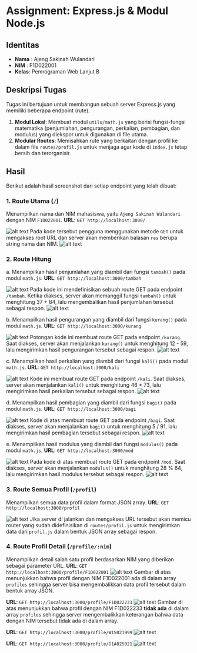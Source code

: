 # Assignment: Express.js & Modul Node.js

## Identitas
- **Nama** : Ajeng Sakinah Wulandari
- **NIM** : F1D022001
- **Kelas**: Pemrograman Web Lanjut B

## Deskripsi Tugas
Tugas ini bertujuan untuk membangun sebuah server Express.js yang memiliki beberapa endpoint (rute).
1.  **Modul Lokal**: Membuat modul `utils/math.js` yang berisi fungsi-fungsi matematika (penjumlahan, pengurangan, perkalian, pembagian, dan modulus) yang diekspor untuk digunakan di file utama.
2.  **Modular Routes**: Memisahkan rute yang berkaitan dengan profil ke dalam file `routes/profil.js` untuk menjaga agar kode di `index.js` tetap bersih dan terorganisir.

## Hasil
Berikut adalah hasil screenshot dari setiap endpoint yang telah dibuat:

### 1. Route Utama (`/`)
Menampilkan nama dan NIM mahasiswa, yaitu `Ajeng Sakinah Wulandari` dengan NIM `F1D022001`.
**URL**: `GET http://localhost:3000/`

![alt text](image-1.png)
Pada kode tersebut pengguna menggunakan metode `GET` untuk mengakses root URL dan server akan memberikan balasan `res` berupa string nama dan NIM.
![alt text](image.png)

### 2. Route Hitung
a. Menampilkan hasil penjumlahan yang diambil dari fungsi `tambah()` pada modul `math.js`.
**URL**: `GET http://localhost:3000/tambah`

![alt text](image-2.png)
Pada kode ini mendefinisikan sebuah route GET pada endpoint `/tambah`. Ketika diakses, server akan memanggil fungsi `tambah()` untuk menghitung 37 + 84, lalu mengembalikan hasil penjumlahan tersebut sebagai respon.
![alt text](image-3.png)

b. Menampilkan hasil pengurangan yang diambil dari fungsi `kurang()` pada modul `math.js`.
**URL**: `GET http://localhost:3000/kurang`

![alt text](image-4.png)
Potongan kode ini membuat route GET pada endpoint `/kurang`. Saat diakses, server akan menjalankan `kurang()` untuk menghitung 12 - 59, lalu mengirimkan hasil pengurangan tersebut sebagai respon.
![alt text](image-5.png)

c. Menampilkan hasil perkalian yang diambil dari fungsi `kali()` pada modul `math.js`.
**URL**: `GET http://localhost:3000/kali`

![alt text](image-6.png)
Kode ini membuat route GET pada endpoint `/kali`. Saat diakses, server akan menjalankan `kali()` untuk menghitung 46 * 73, lalu mengirimkan hasil perkalian tersebut sebagai respon.
![alt text](image-7.png)

d. Menampilkan hasil pembagian yang diambil dari fungsi `bagi()` pada modul `math.js`.
**URL**: `GET http://localhost:3000/bagi`

![alt text](image-8.png)
Kode di atas membuat route GET pada endpoint `/bagi`. Saat diakses, server akan menjalankan `bagi()` untuk menghitung 5 / 91, lalu mengirimkan hasil pembagian tersebut sebagai respon.
![alt text](image-9.png)

e. Menampilkan hasil modulus yang diambil dari fungsi `modulus()` pada modul `math.js`.
**URL**: `GET http://localhost:3000/mod`

![alt text](image-10.png)
Pada kode di atas membuat route GET pada endpoint `/mod`. Saat diakses, server akan menjalankan `modulus()` untuk menghitung 28 % 64, lalu mengirimkan hasil modulus tersebut sebagai respon.
![alt text](image-11.png)

### 3. Route Semua Profil (`/profil`)
Menampilkan semua data profil dalam format JSON array.
**URL**: `GET http://localhost:3000/profil`

![alt text](image-12.png)
Jika server di jalankan dan mengakses URL tersebut akan memicu router yang sudah didefinisikan di `routes/profil.js` untuk mengirimkan data dari `profil.js` dalam bentuk JSON array sebagai respon.

### 4. Route Profil Detail (`/profile/:nim`)
Menampilkan detail salah satu profil berdasarkan NIM yang diberikan sebagai parameter URL.
**URL**: `GET http://localhost:3000/profile/F1D022001`
![alt text](image-13.png)
Gambar di atas menunjukkan bahwa profil dengan NIM F1D022001 ada di dalam array `profiles` sehingga server bisa mengembalikkan data profil tersebut dalam bentuk array JSON.

**URL**: `GET http://localhost:3000/profile/F1D022233`
![alt text](image-14.png)
Gambar di atas menunjukkan bahwa profil dengan NIM F1D022233 **tidak ada** di dalam array `profiles` sehingga server mengembalikkan keterangan bahwa data dengan NIM tersebut tidak ada di dalam array.

**URL**: `GET http://localhost:3000/profile/W1S021999`
![alt text](image-15.png)

**URL**: `GET http://localhost:3000/profile/G1A025021`
![alt text](image-16.png)
